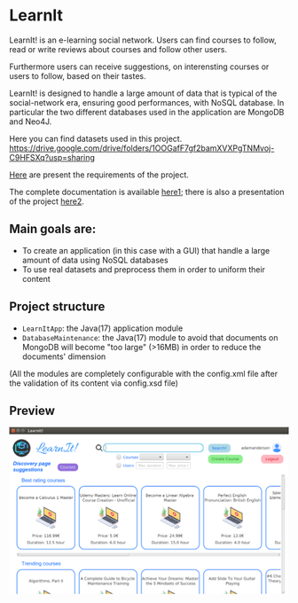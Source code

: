 # LearnIt

LearnIt! is an e-learning social network. Users can find courses to follow, read or write reviews about courses and follow other users.

Furthermore users can receive suggestions, on interensting courses or users to follow, based on their tastes.

LearnIt! is designed to handle a large amount of data that is typical of the social-network era, ensuring good performances, with NoSQL database.
In particular the two different databases used in the application are MongoDB and Neo4J.

Here you can find datasets used in this project.
 https://drive.google.com/drive/folders/1OOGafF7gf2bamXVXPgTNMvoj-C9HFSXq?usp=sharing
 
[Here](requirements.pdf) are present the requirements of the project.

The complete documentation is available [here1](documentation.pdf); there is also a presentation of the project [here2](presentation.pdf).

## Main goals are:
- To create an application (in this case with a GUI) that handle a large amount of data using NoSQL databases
- To use real datasets and preprocess them in order to uniform their content

## Project structure
 - `LearnItApp`: the Java(17) application module
 - `DatabaseMaintenance`: the Java(17) module to avoid that documents on MongoDB will become "too large" (>16MB) in order to reduce the documents' dimension

(All the modules are completely configurable with the config.xml file after the validation of its content via config.xsd file)

## Preview
<p align="center">
  <img src="preview.png" alt="preview" width="800px"/> 
</p>
